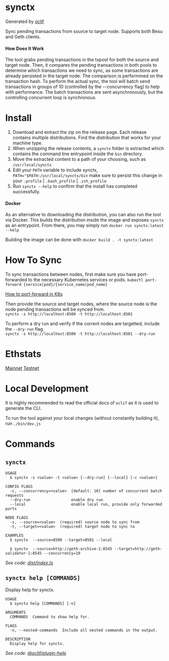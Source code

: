synctx 
=================
Generated by [oclif](https://oclif.io)

Sync pending transactions from source to target node. Supports both Besu and Geth clients.

#### How Does It Work
The tool grabs pending transactions in the txpool for both the source and target node. Then, it compares the pending transactions in both pools to determine which transactions we need to sync, as some transactions are already persisted in the target node. The comparison is performmed on the transaction hash. To perform the actual sync, the tool will batch send transactions in groups of 10 (controlled by the --concurrency flag) to help with performance. The batch transactions are sent asynchronously, but the controlling concurrent loop is synchronous. 

# Install 
1. Download and extract the zip on the release page. Each release contains multiple distributions. Find the distribution that works for your machine type.  
2. When unzipping the release contents, a `synctx` folder is extracted which contains the command line entrypoint inside the `bin` directory.
3. Move the extracted content to a path of your choosing, such as `/usr/local/synctx`
4. Edit your `PATH` variable to include synctx, `PATH="$PATH:/usr/local/synctx/bin` make sure to persist this change in your `.profile` | `.bash_profile` | `.zsh_profile` 
5. Run `synctx --help` to confirm that the install has completed successfully.

#### Docker 
As an alternative to downloading the distribution, you can also run the tool via Docker. This builds the distribution inside the image and exposes `synctx` as an entrypoint. From there, you may simply run `docker run synctx:latest --help` 

Building the image can be done with `docker build . -t synctx:latest` 

# How To Sync
To sync transactions between nodes, first make sure you have port-forwarded to the necessary Kubernetes services or pods. 
`kubectl port-forward {service|pod}/{service_name|pod_name}`  

[How to port-forward in K8s](https://kubernetes.io/docs/tasks/access-application-cluster/port-forward-access-application-cluster/) 

Then provide the source and target nodes, where the source node is the node pending transactions will be synced from.  
`synctx -s http://localhost:8500 -t http://localhost:8501` 

To perform a dry run and verify if the corrent nodes are targetted, include the `--dry-run` flag.  
`synctx -s http://localhost:8500 -t http://localhost:8501 --dry-run` 

# Ethstats
[Mainnet](https://ethstats.linea.build/) 
[Testnet](https://ethstats.goerli.linea.build/)  

# Local Development 
It is highly recommended to read the official docs of `oclif` as it is used to generate the CLI. 

To run the tool against your local changes (without constantly building it), run `./bin/dev.js`  

# Commands
## `synctx`

```
USAGE
  $ synctx -s <value> -t <value> [--dry-run] [--local] [-c <value>]

CONFIG FLAGS
  -c, --concurrency=<value>  [default: 10] number of concurrent batch requests
  --dry-run                  enable dry run
  --local                    enable local run, provide only forwarded ports

NODE FLAGS
  -s, --source=<value>  (required) source node to sync from
  -t, --target=<value>  (required) target node to sync to

EXAMPLES
  $ synctx  --source=8500 --target=8501 --local

  $ synctx  --source=http://geth-archive-1:8545 --target=http://geth-validator-1:8545 --concurrency=10
```

_See code: [dist/index.ts](https://github.com/scripts/synctx/blob/v0.0.0/dist/index.ts)_

## `synctx help [COMMANDS]`

Display help for synctx.

```
USAGE
  $ synctx help [COMMANDS] [-n]

ARGUMENTS
  COMMANDS  Command to show help for.

FLAGS
  -n, --nested-commands  Include all nested commands in the output.

DESCRIPTION
  Display help for synctx.
```

_See code: [@oclif/plugin-help](https://github.com/oclif/plugin-help/blob/v5.2.20/src/commands/help.ts)_

<!-- commandsstop -->
